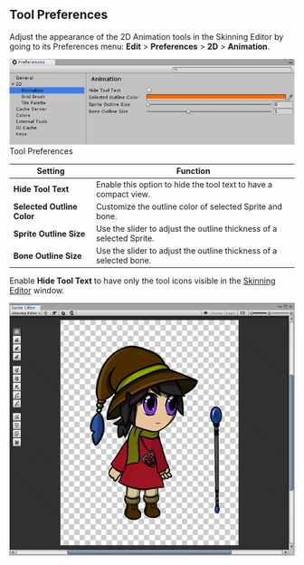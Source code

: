 ## Tool Preferences

Adjust the appearance of the 2D Animation tools in the Skinning Editor by going to its Preferences menu: __Edit__ > __Preferences__ > __2D__ > __Animation__.

![](images/2DAnimationV2_ToolPreferences.png)<br/>Tool Preferences

| Setting                    | Function                                                     |
| -------------------------- | ------------------------------------------------------------ |
| __Hide Tool Text__         | Enable this option to hide the tool text to have a compact view. |
| __Selected Outline Color__ | Customize the outline color of selected Sprite and bone.     |
| __Sprite Outline Size__    | Use the slider to adjust the outline thickness of a selected Sprite. |
| __Bone Outline Size__      | Use the slider to adjust the outline thickness of a selected  bone. |

Enable __Hide Tool Text__ to have only the tool icons visible in the [Skinning Editor](SkinningEditor.md) window.

![](images/2DAnimationV2_compacted.png)

